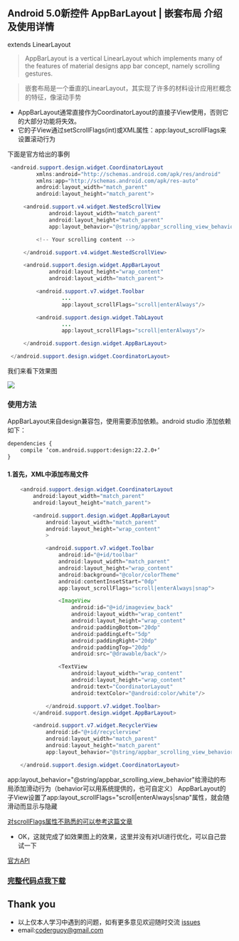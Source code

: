 ## Android 5.0新控件 AppBarLayout | 嵌套布局 介绍及使用详情

extends LinearLayout

> AppBarLayout is a vertical LinearLayout which implements many of the features of material designs app bar concept, namely scrolling gestures.

> 嵌套布局是一个垂直的LinearLayout，其实现了许多的材料设计应用栏概念的特征，像滚动手势

- AppBarLayout通常直接作为CoordinatorLayout的直接子View使用，否则它的大部分功能将失效。
- 它的子View通过setScrollFlags(int)或XML属性：app:layout_scrollFlags来设置滚动行为

下面是官方给出的事例

```java
 <android.support.design.widget.CoordinatorLayout
         xmlns:android="http://schemas.android.com/apk/res/android"
         xmlns:app="http://schemas.android.com/apk/res-auto"
         android:layout_width="match_parent"
         android:layout_height="match_parent">

     <android.support.v4.widget.NestedScrollView
             android:layout_width="match_parent"
             android:layout_height="match_parent"
             app:layout_behavior="@string/appbar_scrolling_view_behavior">

         <!-- Your scrolling content -->

     </android.support.v4.widget.NestedScrollView>

     <android.support.design.widget.AppBarLayout
             android:layout_height="wrap_content"
             android:layout_width="match_parent">

         <android.support.v7.widget.Toolbar
                 ...
                 app:layout_scrollFlags="scroll|enterAlways"/>

         <android.support.design.widget.TabLayout
                 ...
                 app:layout_scrollFlags="scroll|enterAlways"/>

     </android.support.design.widget.AppBarLayout>

 </android.support.design.widget.CoordinatorLayout>
```

我们来看下效果图

![](https://github.com/CoderGuoy/AndroidNote/blob/master/screenshots/coordinator.gif)
 

### 使用方法
AppBarLayout来自design兼容包，使用需要添加依赖。android studio 添加依赖如下：
```xml
dependencies {
    compile ‘com.android.support:design:22.2.0+‘
}
```

####  1.首先，XML中添加布局文件

```java
    <android.support.design.widget.CoordinatorLayout
        android:layout_width="match_parent"
        android:layout_height="match_parent">

        <android.support.design.widget.AppBarLayout
            android:layout_width="match_parent"
            android:layout_height="wrap_content"
            >

            <android.support.v7.widget.Toolbar
                android:id="@+id/toolbar"
                android:layout_width="match_parent"
                android:layout_height="wrap_content"
                android:background="@color/colorTheme"
                android:contentInsetStart="0dp"
                app:layout_scrollFlags="scroll|enterAlways|snap">

                <ImageView
                    android:id="@+id/imageview_back"
                    android:layout_width="wrap_content"
                    android:layout_height="wrap_content"
                    android:paddingBottom="20dp"
                    android:paddingLeft="5dp"
                    android:paddingRight="20dp"
                    android:paddingTop="20dp"
                    android:src="@drawable/back"/>

                <TextView
                    android:layout_width="wrap_content"
                    android:layout_height="wrap_content"
                    android:text="CoordinatorLayout"
                    android:textColor="@android:color/white"/>

            </android.support.v7.widget.Toolbar>
        </android.support.design.widget.AppBarLayout>

        <android.support.v7.widget.RecyclerView
            android:id="@+id/recyclerview"
            android:layout_width="match_parent"
            android:layout_height="match_parent"
            app:layout_behavior="@string/appbar_scrolling_view_behavior"/>

    </android.support.design.widget.CoordinatorLayout>
```

app:layout_behavior="@string/appbar_scrolling_view_behavior"给滑动的布局添加滑动行为（behavior可以用系统提供的，也可自定义）
AppBarLayout的子View设置了app:layout_scrollFlags="scroll|enterAlways|snap"属性，就会随滑动而显示与隐藏

[对scrollFlags属性不熟悉的可以参考这篇文章](http://blog.csdn.net/lengxuechiwu1314/article/details/71090247)

- OK，这就完成了如效果图上的效果，这里并没有对UI进行优化，可以自己尝试一下


[官方API](https://developer.android.com/reference/android/support/design/widget/AppBarLayout.html)

### [完整代码点我下载](https://github.com/CoderGuoy/Coder)

## Thank you

- 以上仅本人学习中遇到的问题，如有更多意见欢迎随时交流 [issues](https://github.com/CoderGuoy/MetalDesign/issues/1)
- email:coderguoy@gmail.com

